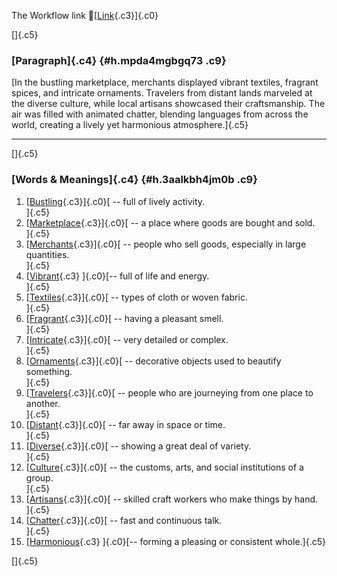 The Workflow link
👏[[Link](https://www.google.com/url?q=http://www.google.com&sa=D&source=editors&ust=1759931010503182&usg=AOvVaw1i8aTD9lH92qk4jKhi6_KH){.c3}]{.c0}

[]{.c5}

### [Paragraph]{.c4} {#h.mpda4mgbgq73 .c9}

[In the bustling marketplace, merchants displayed vibrant textiles,
fragrant spices, and intricate ornaments. Travelers from distant lands
marveled at the diverse culture, while local artisans showcased their
craftsmanship. The air was filled with animated chatter, blending
languages from across the world, creating a lively yet harmonious
atmosphere.]{.c5}

------------------------------------------------------------------------

[]{.c5}

### [Words & Meanings]{.c4} {#h.3aalkbh4jm0b .c9}

1.  [[Bustling](https://www.google.com/url?q=http://www.google.com&sa=D&source=editors&ust=1759931010503808&usg=AOvVaw0vo-p7miPPq4GWaROSrkxu){.c3}]{.c0}[ --
    full of lively activity.\
    ]{.c5}
2.  [[Marketplace](https://www.google.com/url?q=http://www.google.com&sa=D&source=editors&ust=1759931010503930&usg=AOvVaw1xgtcaefFvSrcxldx_0U2z){.c3}]{.c0}[ --
    a place where goods are bought and sold.\
    ]{.c5}
3.  [[Merchants](https://www.google.com/url?q=http://www.google.com&sa=D&source=editors&ust=1759931010504046&usg=AOvVaw0dQwuwXk3gQRbfB8TQMlKA){.c3}]{.c0}[ --
    people who sell goods, especially in large quantities.\
    ]{.c5}
4.  [[Vibrant](https://www.google.com/url?q=http://www.google.com&sa=D&source=editors&ust=1759931010504170&usg=AOvVaw0vxc6BNb-y2-JTjf1UqiEH){.c3}
    ]{.c0}[-- full of life and energy.\
    ]{.c5}
5.  [[Textiles](https://www.google.com/url?q=http://www.google.com&sa=D&source=editors&ust=1759931010504287&usg=AOvVaw1Aq6hh6s06c2WYOSx7W7Qq){.c3}]{.c0}[ --
    types of cloth or woven fabric.\
    ]{.c5}
6.  [[Fragrant](https://www.google.com/url?q=http://www.google.com&sa=D&source=editors&ust=1759931010504392&usg=AOvVaw1ijZR3NrNR7QOK1wtGTbcw){.c3}]{.c0}[ --
    having a pleasant smell.\
    ]{.c5}
7.  [[Intricate](https://www.google.com/url?q=http://www.google.com&sa=D&source=editors&ust=1759931010504492&usg=AOvVaw2NSURvZuCKKBieJ6Rkr1oj){.c3}]{.c0}[ --
    very detailed or complex.\
    ]{.c5}
8.  [[Ornaments](https://www.google.com/url?q=http://www.google.com&sa=D&source=editors&ust=1759931010504590&usg=AOvVaw0OrZ2qmhm9N-2xeKoisXNg){.c3}]{.c0}[ --
    decorative objects used to beautify something.\
    ]{.c5}
9.  [[Travelers](https://www.google.com/url?q=http://www.google.com&sa=D&source=editors&ust=1759931010504711&usg=AOvVaw3NVaSzHH3nEIijIWNgk6t9){.c3}]{.c0}[ --
    people who are journeying from one place to another.\
    ]{.c5}
10. [[Distant](https://www.google.com/url?q=http://www.google.com&sa=D&source=editors&ust=1759931010504832&usg=AOvVaw0JGj5fqwWCzLomWjXgHpwt){.c3}]{.c0}[ --
    far away in space or time.\
    ]{.c5}
11. [[Diverse](https://www.google.com/url?q=http://www.google.com&sa=D&source=editors&ust=1759931010504929&usg=AOvVaw2aSVOFQUpTqQ3_Pp07IDxR){.c3}]{.c0}[ --
    showing a great deal of variety.\
    ]{.c5}
12. [[Culture](https://www.google.com/url?q=http://www.google.com&sa=D&source=editors&ust=1759931010505031&usg=AOvVaw2Qb3MaEsQKVp3K0KP_D1_z){.c3}]{.c0}[ --
    the customs, arts, and social institutions of a group.\
    ]{.c5}
13. [[Artisans](https://www.google.com/url?q=http://www.google.com&sa=D&source=editors&ust=1759931010505153&usg=AOvVaw0RecD-INDLXAyuGsXCFDnS){.c3}]{.c0}[ --
    skilled craft workers who make things by hand.\
    ]{.c5}
14. [[Chatter](https://www.google.com/url?q=http://www.google.com&sa=D&source=editors&ust=1759931010505267&usg=AOvVaw2GYAh3Xt5-kuMK_42UkHbl){.c3}]{.c0}[ --
    fast and continuous talk.\
    ]{.c5}
15. [[Harmonious](https://www.google.com/url?q=http://www.google.com&sa=D&source=editors&ust=1759931010505371&usg=AOvVaw2yIdul2yx_pdw1_E7klLQ2){.c3}
    ]{.c0}[-- forming a pleasing or consistent whole.]{.c5}

[]{.c5}
